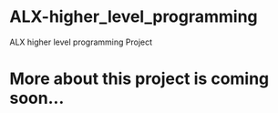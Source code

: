 # ALX-higher_level_programming
ALX higher level programming Project
# More about this project is coming soon...
